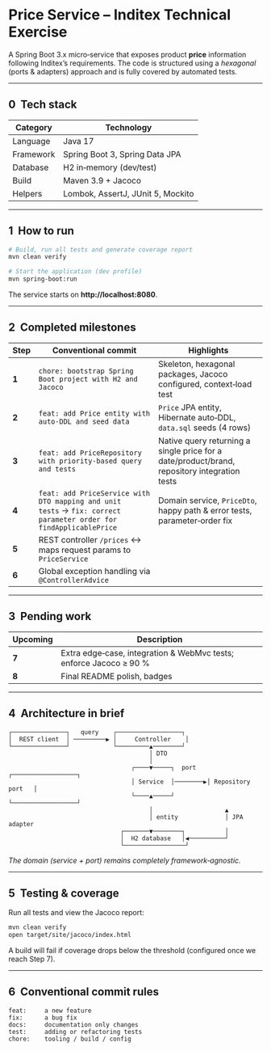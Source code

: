 # Price Service – Inditex Technical Exercise

A Spring Boot 3.x micro‑service that exposes product **price** information following Inditex’s requirements. The code is structured using a *hexagonal* (ports & adapters) approach and is fully covered by automated tests.

---
## 0  Tech stack
| Category | Technology |
|----------|------------|
| Language | Java 17 |
| Framework | Spring Boot 3, Spring Data JPA |
| Database | H2 in‑memory (dev/test) |
| Build | Maven 3.9 + Jacoco |
| Helpers | Lombok, AssertJ, JUnit 5, Mockito |

---
## 1  How to run
```bash
# Build, run all tests and generate coverage report
mvn clean verify

# Start the application (dev profile)
mvn spring-boot:run
```
The service starts on **http://localhost:8080**.

---
## 2  Completed milestones
| Step | Conventional commit | Highlights |
|------|---------------------|------------|
| **1** | `chore: bootstrap Spring Boot project with H2 and Jacoco` | Skeleton, hexagonal packages, Jacoco configured, context‑load test |
| **2** | `feat: add Price entity with auto‑DDL and seed data` | `Price` JPA entity, Hibernate auto‑DDL, `data.sql` seeds (4 rows) |
| **3** | `feat: add PriceRepository with priority-based query and tests` | Native query returning a single price for a date/product/brand, repository integration tests |
| **4** | `feat: add PriceService with DTO mapping and unit tests` → `fix: correct parameter order for findApplicablePrice` | Domain service, `PriceDto`, happy path & error tests, parameter‑order fix |
| **5** | REST controller `/prices` ↔︎ maps request params to `PriceService` |
| **6** | Global exception handling via `@ControllerAdvice` |
---
## 3  Pending work
| Upcoming | Description |
|----------|-------------|
| **7** | Extra edge‑case, integration & WebMvc tests; enforce Jacoco ≥ 90 % |
| **8** | Final README polish, badges|

---
## 4  Architecture in brief
```
┌───────────────┐   query    ┌──────────────────┐
│  REST client  │ ─────────▶ │     Controller    │
└───────────────┘            └─────────▲────────┘
                                       │ DTO
                                       │
                                  ┌────▼─────┐  port   ┌──────────────────┐
                                  │ Service  │────────▶│ Repository port   │
                                  └────▲─────┘         └──────────────────┘
                                       │                    ▲
                                       │ entity             │ JPA adapter
                               ┌───────▼────────┐           │
                               │  H2 database   │◀──────────┘
                               └─────────────────┘
```
*The domain (service + port) remains completely framework‑agnostic.*

---
## 5  Testing & coverage
Run all tests and view the Jacoco report:
```bash
mvn clean verify
open target/site/jacoco/index.html
```
A build will fail if coverage drops below the threshold (configured once we reach Step 7).

---
## 6  Conventional commit rules
```text
feat:     a new feature
fix:      a bug fix
docs:     documentation only changes
test:     adding or refactoring tests
chore:    tooling / build / config
```